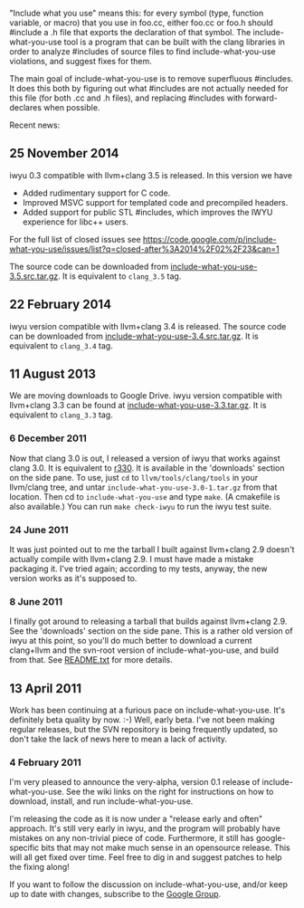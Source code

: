 "Include what you use" means this: for every symbol (type, function variable, or macro) that you use in foo.cc, either foo.cc or foo.h should #include a .h file that exports the declaration of that symbol.  The include-what-you-use tool is a program that can be built with the clang libraries in order to analyze #includes of source files to find include-what-you-use violations, and suggest fixes for them.

The main goal of include-what-you-use is to remove superfluous #includes.  It does this both by figuring out what #includes are not actually needed for this file (for both .cc and .h files), and replacing #includes with forward-declares when possible.

Recent news:

## 25 November 2014 ##

iwyu 0.3 compatible with llvm+clang 3.5 is released. In this version we have
  * Added rudimentary support for C code.
  * Improved MSVC support for templated code and precompiled headers.
  * Added support for public STL #includes, which improves the IWYU experience for libc++ users.

For the full list of closed issues see https://code.google.com/p/include-what-you-use/issues/list?q=closed-after%3A2014%2F02%2F23&can=1

The source code can be downloaded from [include-what-you-use-3.5.src.tar.gz](http://include-what-you-use.com/downloads/include-what-you-use-3.5.src.tar.gz). It is equivalent to `clang_3.5` tag.

## 22 February 2014 ##

iwyu version compatible with llvm+clang 3.4 is released. The source code can be downloaded from [include-what-you-use-3.4.src.tar.gz](http://include-what-you-use.com/downloads/include-what-you-use-3.4.src.tar.gz).  It is equivalent to `clang_3.4` tag.

## 11 August 2013 ##

We are moving downloads to Google Drive. iwyu version compatible with llvm+clang 3.3 can be found at [include-what-you-use-3.3.tar.gz](https://docs.google.com/file/d/0ByBfuBCQcURXQktsT3ZjVmZtWkU/edit). It is equivalent to `clang_3.3` tag.

### 6 December 2011 ###

Now that clang 3.0 is out, I released a version of iwyu that works against clang 3.0.  It is equivalent to [r330](https://code.google.com/p/include-what-you-use/source/detail?r=330).  It is available in the 'downloads' section on the side pane.  To use, just `cd` to `llvm/tools/clang/tools` in your llvm/clang tree, and untar `include-what-you-use-3.0-1.tar.gz` from that location.  Then cd to `include-what-you-use` and type `make`.  (A cmakefile is also available.)  You can run `make check-iwyu` to run the iwyu test suite.

### 24 June 2011 ###

It was just pointed out to me the tarball I built against llvm+clang 2.9 doesn't actually compile with llvm+clang 2.9.  I must have made a mistake packaging it.  I've tried again; according to my tests, anyway, the new version works as it's supposed to.

### 8 June 2011 ###

I finally got around to releasing a tarball that builds against llvm+clang 2.9.  See the 'downloads' section on the side pane.  This is a rather old version of iwyu at this point, so you'll do much better to download a current clang+llvm and the svn-root version of include-what-you-use, and build from that.  See [README.txt](http://code.google.com/p/include-what-you-use/source/browse/trunk/README.txt?r=260) for more details.

## 13 April 2011 ##

Work has been continuing at a furious pace on include-what-you-use.  It's definitely beta quality by now. :-)  Well, early beta.  I've not been making regular releases, but the SVN repository is being frequently updated, so don't take the lack of news here to mean a lack of activity.

### 4 February 2011 ###

I'm very pleased to announce the very-alpha, version 0.1 release of include-what-you-use.  See the wiki links on the right for instructions on how to download, install, and run include-what-you-use.

I'm releasing the code as it is now under a "release early and often" approach.  It's still very early in iwyu, and the program will probably have mistakes on any non-trivial piece of code.  Furthermore, it still has google-specific bits that may not make much sense in an opensource release.  This will all get fixed over time.  Feel free to dig in and suggest patches to help the fixing along!

If you want to follow the discussion on include-what-you-use, and/or keep up to date with changes, subscribe to the
[Google Group](http://groups.google.com/group/include-what-you-use).